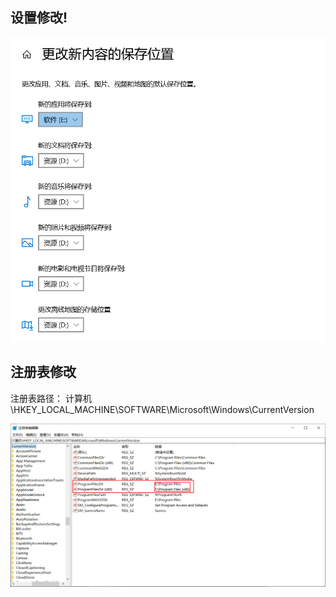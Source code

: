 ## 设置修改!
![](../images/Pasted%20image%2020230906235343.png)


## 注册表修改

注册表路径：
计算机\HKEY_LOCAL_MACHINE\SOFTWARE\Microsoft\Windows\CurrentVersion

![](../images/Pasted%20image%2020230906235433.png)
